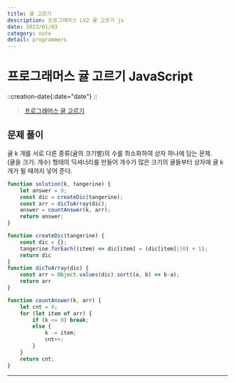 ```yaml
---
title: 귤 고르기
description: 프로그래머스 LV2 귤 고르기 js
date: 2023/01/03
category: note
detail: programmers
---
```


# 프로그래머스 귤 고르기 JavaScript
::creation-date{:date="date"}
::

>  <a href="https://school.programmers.co.kr/learn/courses/30/lessons/138476" target="_blank" class="font-bold">프로그래머스 귤 고르기</a>

## 문제 풀이
귤 k 개를 서로 다른 종류(귤의 크기별)의 수를 최소화하여 상자 하나에 담는 문제.  
(귤을 크기: 개수) 형태의 딕셔너리를 만들어 개수가 많은 크기의 귤들부터 상자에 귤 k 개가 될 때까지 넣어 준다.

``` js
function solution(k, tangerine) {
    let answer = 0;
    const dic = createDic(tangerine);
    const arr = dicToArray(dic);
    answer = countAnswer(k, arr);
    return answer;
}

function createDic(tangerine) {
    const dic = {};
    tangerine.forEach((item) => dic[item] = (dic[item]||0) + 1);
    return dic
}
function dicToArray(dic) {
    const arr = Object.values(dic).sort((a, b) => b-a);
    return arr
}

function countAnswer(k, arr) {
    let cnt = 0;
    for (let item of arr) {
        if (k <= 0) break;
        else {
            k -= item;
            cnt++;
        }
    }
    return cnt;
}

```


---